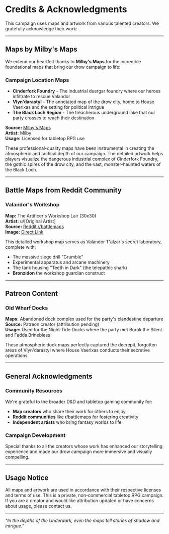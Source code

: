 # Credits & Acknowledgments

<link rel="stylesheet" href="drow_theme.css">

This campaign uses maps and artwork from various talented creators. We gratefully acknowledge their work:

---

## Maps by Milby's Maps

We extend our heartfelt thanks to **Milby's Maps** for the incredible foundational maps that bring our drow campaign to life:

### Campaign Location Maps
- **Cinderfork Foundry** - The industrial duergar foundry where our heroes infiltrate to rescue Valandor
- **Vlyn'darastyl** - The annotated map of the drow city, home to House Vaerixas and the setting for political intrigue
- **The Black Loch Region** - The treacherous underground lake that our party crosses to reach their destination

**Source:** [Milby's Maps](https://www.milbysmaps.com/)  
**Artist:** Milby  
**Usage:** Licensed for tabletop RPG use

These professional-quality maps have been instrumental in creating the atmospheric and tactical depth of our campaign. The detailed artwork helps players visualize the dangerous industrial complex of Cinderfork Foundry, the gothic spires of the drow city, and the vast, monster-haunted waters of the Black Loch.

---

## Battle Maps from Reddit Community

### Valandor's Workshop
**Map:** The Artificer's Workshop Lair (30x30)  
**Artist:** u/[Original Artist]  
**Source:** [Reddit r/battlemaps](https://www.reddit.com/r/battlemaps/comments/be7rfa/the_artificers_workshop_lair_30x30/)  
**Image:** [Direct Link](https://i.redd.it/x987zar9sts21.jpg)

This detailed workshop map serves as Valandor T'alzar's secret laboratory, complete with:
- The massive siege drill "Grumble"
- Experimental apparatus and arcane machinery
- The tank housing "Teeth in Dark" (the telepathic shark)
- **Bronzidon** the workshop guardian construct

---

## Patreon Content

### Old Wharf Docks
**Maps:** Abandoned dock complex used for the party's clandestine departure  
**Source:** Patreon creator (attribution pending)  
**Usage:** Used for the Night-Tide Docks where the party met Borok the Silent and Fadda Brinebless

These atmospheric dock maps perfectly captured the decrepit, forgotten areas of Vlyn'darastyl where House Vaerixas conducts their secretive operations.

---

## General Acknowledgments

### Community Resources
We're grateful to the broader D&D and tabletop gaming community for:
- **Map creators** who share their work for others to enjoy
- **Reddit communities** like r/battlemaps for fostering creativity
- **Independent artists** who bring fantasy worlds to life

### Campaign Development
Special thanks to all the creators whose work has enhanced our storytelling experience and made our drow campaign more immersive and visually compelling.

---

## Usage Notice

All maps and artwork are used in accordance with their respective licenses and terms of use. This is a private, non-commercial tabletop RPG campaign. If you are a creator and would like attribution updated or have concerns about usage, please contact us.

---

*"In the depths of the Underdark, even the maps tell stories of shadow and intrigue."*